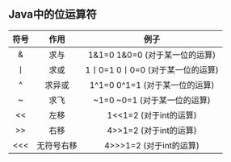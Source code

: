 ## Java中的位运算符
|  符号  |  作用  |  例子 |
|  :-:   | :-:    | :-:   |
| &   | 求与 | 1&1=0 1&0=0 (对于某一位的运算) |
| 丨   | 求或 | 1丨0=1 0丨0=0 (对于某一位的运算) |
| ^   | 求异或 | 1^1=0 0^1=1 (对于某一位的运算) |
| ~   | 求飞 | ~1=0 ~0=1 (对于某一位的运算) |
| <<   | 左移 | 1<<1=2 (对于int的运算) |
| >>   | 右移 | 4>>1=2 (对于int的运算) |
| <<<   | 无符号右移 | 4>>>1=2 (对于int的运算) |

